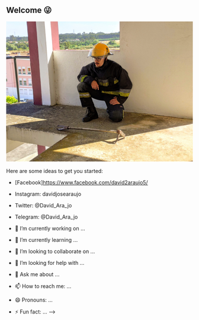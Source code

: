 ## Welcome 😜

![Alt text](https://github.com/DavidAraujo98/DavidAraujo98/blob/master/IMG_20200609_100735.jpg)

Here are some ideas to get you started:

- [Facebook]https://www.facebook.com/david2araujo5/
 - Instagram: davidjosearaujo
 - Twitter: @David_Ara_jo
 - Telegram: @David_Ara_jo 

- 🔭 I’m currently working on ...
- 🌱 I’m currently learning ...
- 👯 I’m looking to collaborate on ...
- 🤔 I’m looking for help with ...
- 💬 Ask me about ...
- 📫 How to reach me: ...
- 😄 Pronouns: ...
- ⚡ Fun fact: ...
-->
